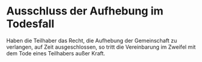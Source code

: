 # Ausschluss der Aufhebung im Todesfall

Haben die Teilhaber das Recht, die Aufhebung der Gemeinschaft zu verlangen, auf Zeit ausgeschlossen, so tritt die Vereinbarung im Zweifel mit dem Tode eines Teilhabers außer Kraft. 

